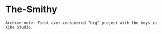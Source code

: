 # The-Smithy

```
Archive note: First ever considered "big" project with the boys in Xihe Studio.
```
